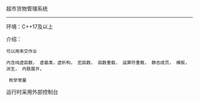 超市货物管理系统

---

环境：C++17及以上

介绍：

	可以用来交作业

	内含纯虚函数， 虚基类，虚析构， 宏函数， 函数重载， 运算符重载， 静态成员， 模板， 派生， 内联展开，

	 枚举常量

运行时采用外部控制台


